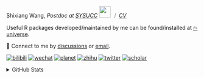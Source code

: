 
<p>Shixiang Wang, <em>Postdoc at <a href="https://sysucc.org.cn/">SYSUCC</a> <img src="https://media.giphy.com/media/WUlplcMpOCEmTGBtBW/giphy.gif" width="30">  ｜ <a href="https://shixiangwang.github.io/cv-shixiang/">CV</a>
</em></p>

Useful R packages developed/maintained by me can be found/installed at [r-universe](https://shixiangwang.r-universe.dev/).

💬 Connect to me by
[discussions](https://github.com/ShixiangWang/self-study/discussions) or [email](mailto:shixiang1994wang@gmail.com). 

[![bilibili](https://img.shields.io/badge/王诗翔-B站-yellow)](https://space.bilibili.com/11553374) [![wechat](https://img.shields.io/badge/王诗翔-微信公众号-important)](https://shixiangwang.github.io/home/logo/qrcode.jpg) [![planet](https://img.shields.io/badge/王诗翔-知识星球-blueviolet)](https://t.zsxq.com/rBqbIei)  [![zhihu](https://img.shields.io/badge/王诗翔-知乎-blue)](https://www.zhihu.com/people/shixiangwang) [![twitter](https://img.shields.io/badge/WangShxiang-twitter-ff69b4)](https://twitter.com/WangShxiang) [![scholar](https://img.shields.io/badge/ShixiangWang-Scholar-00ffff)](https://scholar.google.com/citations?user=FvNp0NkAAAAJ) 

<details>
 
<summary>GitHub Stats</summary>


<!--START_SECTION:waka-->
**🐱 My GitHub Data** 

> 📦 4.5 MB Used in GitHub's Storage 
 > 
> 🏆 1,496 Contributions in the Year 2023
 > 
> 🚫 Not Opted to Hire
 > 
> 📜 89 Public Repositories 
 > 
> 🔑 27 Private Repositories 
 > 
**I'm an Early 🐤** 

```text
🌞 Morning                2088 commits        ████░░░░░░░░░░░░░░░░░░░░░   16.04 % 
🌆 Daytime                5264 commits        ██████████░░░░░░░░░░░░░░░   40.43 % 
🌃 Evening                4812 commits        █████████░░░░░░░░░░░░░░░░   36.96 % 
🌙 Night                  856 commits         ██░░░░░░░░░░░░░░░░░░░░░░░   06.57 % 
```
📅 **I'm Most Productive on Wednesday** 

```text
Monday                   1971 commits        ████░░░░░░░░░░░░░░░░░░░░░   15.14 % 
Tuesday                  2247 commits        ████░░░░░░░░░░░░░░░░░░░░░   17.26 % 
Wednesday                2356 commits        █████░░░░░░░░░░░░░░░░░░░░   18.10 % 
Thursday                 1992 commits        ████░░░░░░░░░░░░░░░░░░░░░   15.30 % 
Friday                   2157 commits        ████░░░░░░░░░░░░░░░░░░░░░   16.57 % 
Saturday                 993 commits         ██░░░░░░░░░░░░░░░░░░░░░░░   07.63 % 
Sunday                   1304 commits        ███░░░░░░░░░░░░░░░░░░░░░░   10.02 % 
```


**I Mostly Code in R** 

```text
R                        83 repos            █████████████░░░░░░░░░░░░   52.87 % 
Shell                    11 repos            ██░░░░░░░░░░░░░░░░░░░░░░░   07.01 % 
Jupyter Notebook         5 repos             █░░░░░░░░░░░░░░░░░░░░░░░░   03.18 % 
Rust                     4 repos             █░░░░░░░░░░░░░░░░░░░░░░░░   02.55 % 
TypeScript               1 repo              ░░░░░░░░░░░░░░░░░░░░░░░░░   00.64 % 
```




 Last Updated on 16/12/2023 18:46:00 UTC
<!--END_SECTION:waka-->

> These Readme stats are generated using github action [awesome-readme-stats](https://github.com/anmol098/waka-readme-stats)

-----

**NOTE: Top languages does not indicate my skill level or anything like that. It is just a metric of which languages have been hosted by me on GitHub based on the usage across repositories.**

</details>

